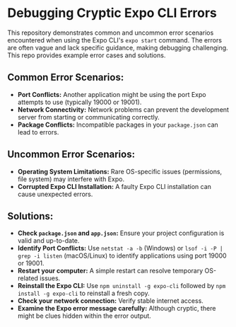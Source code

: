 # Debugging Cryptic Expo CLI Errors

This repository demonstrates common and uncommon error scenarios encountered when using the Expo CLI's `expo start` command.  The errors are often vague and lack specific guidance, making debugging challenging. This repo provides example error cases and solutions.

## Common Error Scenarios:

* **Port Conflicts:**  Another application might be using the port Expo attempts to use (typically 19000 or 19001).
* **Network Connectivity:**  Network problems can prevent the development server from starting or communicating correctly.
* **Package Conflicts:**  Incompatible packages in your `package.json` can lead to errors.

## Uncommon Error Scenarios:

* **Operating System Limitations:**  Rare OS-specific issues (permissions, file system) may interfere with Expo.
* **Corrupted Expo CLI Installation:**  A faulty Expo CLI installation can cause unexpected errors.

## Solutions:

* **Check `package.json` and `app.json`:**  Ensure your project configuration is valid and up-to-date.
* **Identify Port Conflicts:**  Use `netstat -a -b` (Windows) or `lsof -i -P | grep -i listen` (macOS/Linux) to identify applications using port 19000 or 19001.
* **Restart your computer:** A simple restart can resolve temporary OS-related issues.
* **Reinstall the Expo CLI:** Use `npm uninstall -g expo-cli` followed by `npm install -g expo-cli` to reinstall a fresh copy.
* **Check your network connection:**  Verify stable internet access.
* **Examine the Expo error message carefully:** Although cryptic, there might be clues hidden within the error output.